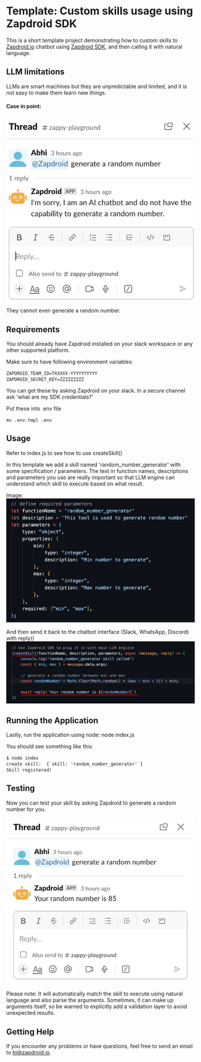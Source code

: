 # Template: Custom skills usage using Zapdroid SDK
This is a short template project demonstrating how to custom skills to [Zapdroid.io](https://www.zapdroid.io) chatbot using [Zapdroid SDK](https://www.npmjs.com/package/zapdroid-sdk), and then calling it with natural language. 

## LLM limitations

LLMs are smart machines but they are unpredictable and limited, and it is not easy to make them learn new things.

#### Case in point: 

![specs](before.png "they cannot even generate a random number")

They cannot even generate a random number.


## Requirements
You should already have Zapdroid installed on your slack workspace or any other supported platform.

Make sure to have following environment variables:
```
ZAPDROID_TEAM_ID=TXXXXX-YYYYYYYYYY
ZAPDROID_SECRET_KEY=ZZZZZZZZZ
```

You can get these by asking Zapdroid on your slack. In a secure channel ask 'what are my SDK credentials?'

Put these into .env file

    mv .env.tmpl .env

## Usage
Refer to index.js to see how to use createSkill() 

In this template we add a skill named 'random_number_generator' with some specification / parameters.
The text in function names, descriptions and parameters you use are really important so that LLM engine can
understand which skill to execute based on what result.

Image:
![specs](specs.png "Skill specification")

And then send it back to the chatbot interface (Slack, WhatsApp, Discord) with reply()
![code](skill.png "Skill CODE")


## Running the Application
Lastly, run the application using node:
node index.js

You should see something like this:


    $ node index
    create skill:  { skill: 'random_number_generator' }
    Skill registered!


## Testing

Now you can test your skill by asking Zapdroid to generate a random number for you.

![code](after.png "number generated")

Please note: It will automatically match the skill to execute using natural language and also parse the arguments. Sometimes, it can make up arguments itself, so be warned to explicitly add a validation layer to avoid unexpected results.

## Getting Help

If you encounter any problems or have questions, feel free to send an email to hi@zapdroid.io.
